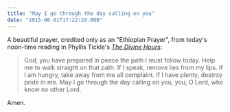 ```yaml
---
title: "May I go through the day calling on you"
date: "2015-06-01T17:22:29.000"
---
```


A beautiful prayer, credited only as an "Ethiopian Prayer", from today's noon-time reading in Phyllis Tickle's [_The Divine Hours_](http://www.amazon.com/gp/product/0385505574/ref=as_li_tl?ie=UTF8&camp=1789&creative=390957&creativeASIN=0385505574&linkCode=as2&tag=chrishubbs-20&linkId=33WHEXFA76GRJKFC):

> God, you have prepared in peace the path I must follow today. Help me to walk straight on that path. If I speak, remove lies from my lips. If I am hungry, take away from me all complaint. If I have plenty, destroy pride in me. May I go through the day calling on you, you, O Lord, who know no other Lord.

Amen.
